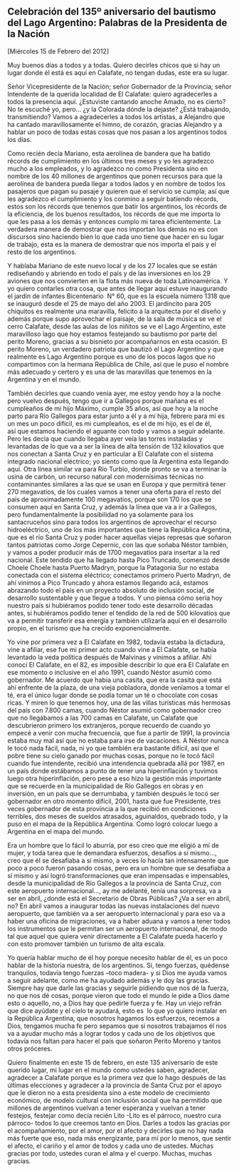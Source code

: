 Celebración del 135º aniversario del bautismo del Lago Argentino: Palabras de la Presidenta de la Nación
--------------------------------------------------------------------------------------------------------

[Miércoles 15 de Febrero del 2012]

Muy buenos días a todos y a todas. Quiero decirles chicos que si hay un
lugar donde él está es aquí en Calafate, no tengan dudas, este era su
lugar.

Señor Vicepresidente de la Nación; señor Gobernador de la Provincia;
señor Intendente de la querida localidad de El Calafate: quiero
agradecerles a todos la presencia aquí. ¿Estuviste cantando anoche
Amado, no es cierto? No te escuché yo, pero… ¿y la Colorada dónde la
dejaste? ¿Está trabajando, transmitiendo? Vamos a agradecerles a todos
los artistas, a Alejandro que ha cantado maravillosamente el himno, de
corazón, gracias Alejandro y a hablar un poco de todas estas cosas que
nos pasan a los argentinos todos los días.

Como recién decía Mariano, esta aerolínea de bandera que ha batido
récords de cumplimiento en los últimos tres meses y yo les agradezco
mucho a los empleados, y lo agradezco no como Presidenta sino en nombre
de los 40 millones de argentinos que ponen recursos para que la
aerolínea de bandera pueda llegar a todos lados y en nombre de todos los
pasajeros que pagan su pasaje y quieren que el servicio se cumpla; así
que les agradezco el cumplimiento y los conmino a seguir batiendo
récords, estos son los récords que tenemos que batir los argentinos, los
récords de la eficiencia, de los buenos resultados, los récords de que
me importa lo que les pasa a los demás y entonces cumplo mi tarea
eficientemente. La verdadera manera de demostrar que nos importan los
demás no es con discursos sino haciendo bien lo que cada uno tiene que
hacer en su lugar de trabajo, esta es la manera de demostrar que nos
importa el país y el resto de los argentinos.

Y hablaba Mariano de este nuevo local y de los 27 locales que se están
rediseñando y abriendo en todo el país y de las inversiones en los 29
aviones que nos convierten en la flota más nueva de toda Latinoamérica.
Y yo quiero contarles otra cosa, que antes de llegar aquí estuve
inaugurando el jardín de infantes Bicentenario  N° 60, que es la escuela
número 1318 que se inauguró desde el 25 de mayo del año 2003. El
jardincito para 205 chiquitos es realmente una maravilla, felicito a la
arquitecta por el diseño y además porque supo aprovechar el paisaje, de
la sala de música se ve el cerro Calafate, desde las aulas de los
niñitos se ve el Lago Argentino, este maravilloso lago que hoy estamos
festejando su bautismo por parte del perito Moreno, gracias a su
bisnieto por acompañarnos en esta ocasión. El perito Moreno, un
verdadero patriota que bautizó el Lago Argentino y que realmente es Lago
Argentino porque es uno de los pocos lagos que no compartimos con la
hermana República de Chile, así que le puso el nombre más adecuado y
certero y es una de las maravillas que tenemos en la Argentina y en el
mundo.

También decirles que cuando venía ayer, me estoy yendo hoy a la noche
pero vuelvo después, tengo que ir a Gallegos porque mañana es el
cumpleaños de mi hijo Máximo, cumple 35 años, así que hoy a la noche
parto para Río Gallegos para estar junto a él y a mi hija, febrero para
mí es un mes un poco difícil, es mi cumpleaños, es el de mi hijo, es el
de él, así que estamos haciendo el aguante con todo y vamos a seguir
adelante. Pero les decía que cuando llegaba ayer veía las torres
instaladas y levantadas de lo que va a ser la línea de alta tensión de
132 kilovatios que nos conectan a Santa Cruz y en particular a El
Calafate con el sistema integrado nacional eléctrico; yo siento como que
la Argentina esta llegando aquí. Otra línea similar va para Río Turbio,
donde pronto se va a terminar la usina de carbón, un recurso natural con
modernísimas técnicas no contaminantes similares a las que se usan en
Europa y que permitirá tener 270 megavatios, de los cuales vamos a tener
una oferta para el resto del país de aproximadamente 100 megavatios,
porque son 170 los que se consumen aquí en Santa Cruz, y además la línea
que va a ir a Gallegos, pero fundamentalmente la posibilidad no ya
solamente para los santacruceños sino para todos los argentinos de
aprovechar el recurso hidroeléctrico, uno de los más importantes que
tiene la República Argentina, que es el río Santa Cruz y poder hacer
aquellas viejas represas que soñaron tantos patriotas como Jorge
Cepernic, con las que soñaba Néstor también, y vamos a poder producir
más de 1700 megavatios para insertar a la red nacional. Este tendido que
ha llegado hasta Pico Truncado, comenzó desde Choele Choele hasta Puerto
Madryn, porque la Patagonia Sur no estaba conectada con el sistema
eléctrico; conectamos primero Puerto Madryn, de ahí vinimos a Pico
Truncado y ahora estamos llegando acá, estamos abrazando todo el país en
un proyecto absoluto de inclusión social, de desarrollo sustentable y
que llegue a todos. Y uno piensa cómo sería hoy nuestro país si
hubiéramos podido tener todo este desarrollo décadas antes, si
hubiéramos podido tener el tendido de la red de 500 kilovatios que va a
permitir transferir esa energía y también utilizarla aquí en el
desarrollo propio, en el turismo que ha crecido exponencialmente.

Yo vine por primera vez a El Calafate en 1982, todavía estaba la
dictadura, vine a afiliar, ese fue mi primer acto cuando vine a El
Calafate, se había levantado la veda política después de Malvinas y
vinimos a afiliar. Ahí conocí El Calafate, en el 82, es imposible
describir lo que era El Calafate en ese momento o inclusive en el año
1991, cuando Néstor asumió como gobernador. Me acuerdo que había una
casita, que era la casita que está ahí enfrente de la plaza, de una
vieja pobladora, donde veníamos a tomar el té, era el único lugar donde
se podía tomar un té o chocolate con cosas ricas. Y miren lo que tenemos
hoy, una de las villas turísticas más hermosas del país con 7.800 camas,
cuando Néstor asumió como gobernador creo que no llegábamos a las 700
camas en Calafate, un Calafate que descubrieron primero los extranjeros,
porque recuerdo de cuando yo empecé a venir con mucha frecuencia, que
fue a partir de 1991, la provincia estaba muy mal así que no estaba para
irse de vacaciones. A Néstor nunca le tocó nada fácil, nada, ni yo que
también era bastante difícil, así que el pobre tiene su cielo ganado por
muchas cosas, porque no le tocó fácil cuando fue intendente, recibió una
intendencia quebrada allá por 1987, en un país donde estábamos a punto
de tener una hiperinflación y tuvimos luego otra hiperinflación, pero
pese a eso hizo la gestión más importante que se recuerde en la
municipalidad de Río Gallegos en obras y en inversión, en un país que se
derrumbaba, y también después le tocó ser gobernador en otro momento
difícil, 2001, hasta que fue Presidente, tres veces gobernador de esta
provincia a la que recibió en condiciones terribles, dos meses de
sueldos atrasados, aguinaldos, quebrado todo, y la puso en el mapa de la
República Argentina. Como logró colocar luego a Argentina en el mapa del
mundo.

Era un hombre que lo fácil lo aburría, por eso creo que me eligió a mí
de mujer, y toda tarea que le demandara esfuerzos, desafíos a sí mismo…,
creo que él se desafiaba a sí mismo, a veces lo hacía tan intensamente
que poco a poco fueron pasando cosas, pero era un hombre que se
desafiaba a sí mismo y así logró transformaciones que eran impensadas e
impensables, desde la municipalidad de Río Gallegos a la provincia de
Santa Cruz, con este aeropuerto internacional…, ay me adelanté, tenía
una sorpresa, va a ser en abril, ¿donde está el Secretario de Obras
Públicas? ¿Va a ser en abril, no? En abril vamos a inaugurar todas las
nuevas instalaciones del nuevo aeropuerto, que también va a ser
aeropuerto internacional y para eso va a haber una oficina de
migraciones, va a haber aduana y vamos a tener todos los instrumentos
que le permitan ser un aeropuerto internacional, de modo tal que aquel
que quiera venir directamente a El Calafate pueda hacerlo y con esto
promover también un turismo de alta escala.

Yo quería hablar mucho de él hoy porque necesito hablar de él, es un
poco hablar de la historia nuestra, de los argentinos. Sí, tengo
fuerzas, quédense tranquilos, todavía tengo fuerzas –toco madera- y si
Dios me ayuda vamos a seguir adelante, como me ha ayudado además y le
doy las gracias. Siempre hay que darle las gracias y seguirle pidiendo
que nos dé la fuerza, no que nos dé cosas, porque vieron que todo el
mundo le pide a Dios dame esto o aquello, no, a Dios hay que pedirle
fuerza y fe. Hay un viejo refrán que dice ayúdate y el cielo te ayudará,
esto es  lo que yo quiero instalar en la República Argentina, que
nosotros hagamos los esfuerzos, recemos a Dios, tengamos mucha fe pero
sepamos que si nosotros trabajamos él nos va a ayudar mucho más a lograr
todos y cada uno de los objetivos que todavía nos faltan para hacer el
país que soñaron Perito Moreno y tantos otros próceres.

Quiero finalmente en este 15 de febrero, en este 135 aniversario de este
querido lugar, mi lugar en el mundo como ustedes saben, agradecer,
agradecer a Calafate porque es la primera vez que lo hago después de las
últimas elecciones y agradecer a la provincia de Santa Cruz por el apoyo
que le dieron no a esta presidenta sino a este modelo de crecimiento
económico, de modelo cultural con inclusión social que ha permitido que
millones de argentinos vuelvan a tener esperanza y vuelvan a tener
festejos, festejar como decía recién Lito -Lito es el párroco, nuestro
cura párroco- todos lo que creemos tanto en Dios. Darles a todos las
gracias por el acompañamiento, por el amor, por el afecto y decirles que
no hay nada más fuerte que eso, nada más energizante, para mí por lo
menos, que sentir el afecto, el cariño y el amor de todos y cada uno de
ustedes. Muchas gracias por todo, ustedes curan el alma y el cuerpo.
Muchas, muchas gracias.
